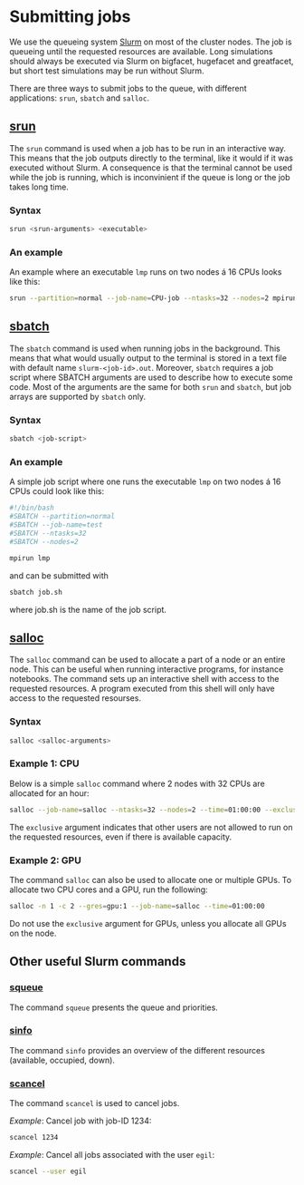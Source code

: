 # Submitting jobs
We use the queueing system [Slurm](https://slurm.schedmd.com/documentation.html) on most of the cluster nodes. The job is queueing until the requested resources are available. Long simulations should always be executed via Slurm on bigfacet, hugefacet and greatfacet, but short test simulations may be run without Slurm. 

There are three ways to submit jobs to the queue, with different applications: `srun`, `sbatch` and `salloc`.

## [srun](https://slurm.schedmd.com/srun.html)
The `srun` command is used when a job has to be run in an interactive way. This means that the job outputs directly to the terminal, like it would if it was executed without Slurm. A consequence is that the terminal cannot be used while the job is running, which is inconvinient if the queue is long or the job takes long time.

### Syntax
``` bash
srun <srun-arguments> <executable>
```

### An example
An example where an executable `lmp` runs on two nodes á 16 CPUs looks like this:
``` bash
srun --partition=normal --job-name=CPU-job --ntasks=32 --nodes=2 mpirun lmp
```

## [sbatch](https://slurm.schedmd.com/sbatch.html)
The `sbatch` command is used when running jobs in the background. This means that what would usually output to the terminal is stored in a text file with default name `slurm-<job-id>.out`. Moreover, `sbatch` requires a job script where SBATCH arguments are used to describe how to execute some code. Most of the arguments are the same for both `srun` and `sbatch`, but job arrays are supported by `sbatch` only.

### Syntax
``` bash
sbatch <job-script>
```
### An example
A simple job script where one runs the executable `lmp` on two nodes á 16 CPUs could look like this:
``` bash
#!/bin/bash
#SBATCH --partition=normal
#SBATCH --job-name=test
#SBATCH --ntasks=32
#SBATCH --nodes=2

mpirun lmp
```
and can be submitted with

``` bash
sbatch job.sh
```
where job.sh is the name of the job script.


## [salloc](https://slurm.schedmd.com/salloc.html)
The `salloc` command can be used to allocate a part of a node or an entire node. This can be useful when running interactive programs, for instance notebooks. The command sets up an interactive shell with access to the requested resources. A program executed from this shell will only have access to the requested resourses.

### Syntax
``` bash
salloc <salloc-arguments>
```

### Example 1: CPU
Below is a simple `salloc` command where 2 nodes with 32 CPUs are allocated for an hour:
``` bash
salloc --job-name=salloc --ntasks=32 --nodes=2 --time=01:00:00 --exclusive
```
The `exclusive` argument indicates that other users are not allowed to run on the requested resources, even if there is available capacity.

### Example 2: GPU
The command `salloc` can also be used to allocate one or multiple GPUs. To allocate two CPU cores and a GPU, run the following:
``` bash
salloc -n 1 -c 2 --gres=gpu:1 --job-name=salloc --time=01:00:00
```
Do not use the `exclusive` argument for GPUs, unless you allocate all GPUs on the node.

## Other useful Slurm commands
### [squeue](https://slurm.schedmd.com/squeue.html)
The command `squeue` presents the queue and priorities.

### [sinfo](https://slurm.schedmd.com/sinfo.html)
The command `sinfo` provides an overview of the different resources (available, occupied, down).

### [scancel](https://slurm.schedmd.com/scancel.html)
The command `scancel` is used to cancel jobs.

_Example_: Cancel job with job-ID 1234:
``` bash
scancel 1234
```

_Example_: Cancel all jobs associated with the user `egil`:
``` bash
scancel --user egil
```
